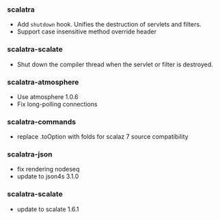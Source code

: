 ### scalatra
* Add `shutdown` hook.  Unifies the destruction of servlets and filters.
* Support case insensitive method override header

### scalatra-scalate
* Shut down the compiler thread when the servlet or filter is destroyed.

### scalatra-atmosphere
* Use atmosphere 1.0.6
* Fix long-polling connections

### scalatra-commands
* replace .toOption with folds for scalaz 7 source compatibility

### scalatra-json
* fix rendering nodeseq
* update to json4s 3.1.0

### scalatra-scalate
* update to scalate 1.6.1